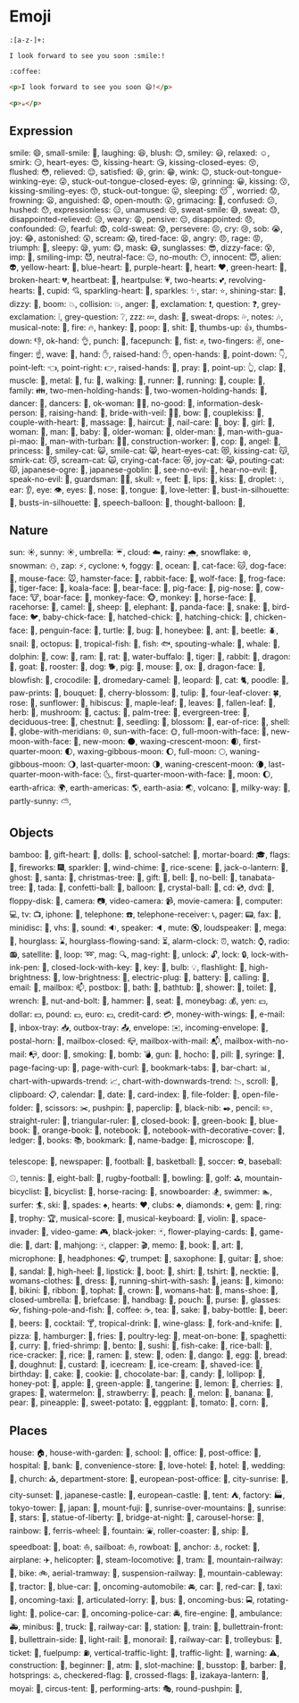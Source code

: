 # Emoji
```regex
:[a-z-]+:
```
``` gr
I look forward to see you soon :smile:!

:coffee:
```
``` html
<p>I look forward to see you soon 😄!</p>

<p>☕</p>
```

## Expression
smile: 😄,
small-smile: 🙂,
laughing: 😆,
blush: 😊,
smiley: 😃,
relaxed: ☺️,
smirk: 😏,
heart-eyes: 😍,
kissing-heart: 😘,
kissing-closed-eyes: 😚,
flushed: 😳,
relieved: 😌,
satisfied: 😆,
grin: 😁,
wink: 😉,
stuck-out-tongue-winking-eye: 😜,
stuck-out-tongue-closed-eyes: 😝,
grinning: 😀,
kissing: 😗,
kissing-smiling-eyes: 😙,
stuck-out-tongue: 😛,
sleeping: 😴,
worried: 😟,
frowning: 😦,
anguished: 😧,
open-mouth: 😮,
grimacing: 😬,
confused: 😕,
hushed: 😯,
expressionless: 😑,
unamused: 😒,
sweat-smile: 😅,
sweat: 😓,
disappointed-relieved: 😥,
weary: 😩,
pensive: 😔,
disappointed: 😞,
confounded: 😖,
fearful: 😨,
cold-sweat: 😰,
persevere: 😣,
cry: 😢,
sob: 😭,
joy: 😂,
astonished: 😲,
scream: 😱,
tired-face: 😫,
angry: 😠,
rage: 😡,
triumph: 😤,
sleepy: 😪,
yum: 😋,
mask: 😷,
sunglasses: 😎,
dizzy-face: 😵,
imp: 👿,
smiling-imp: 😈,
neutral-face: 😐,
no-mouth: 😶,
innocent: 😇,
alien: 👽,
yellow-heart: 💛,
blue-heart: 💙,
purple-heart: 💜,
heart: ❤️,
green-heart: 💚,
broken-heart: 💔,
heartbeat: 💓,
heartpulse: 💗,
two-hearts: 💕,
revolving-hearts: 💞,
cupid: 💘,
sparkling-heart: 💖,
sparkles: ✨,
star: ⭐,
shining-star: 🌟,
dizzy: 💫,
boom: 💥,
collision: 💥,
anger: 💢,
exclamation: ❗,
question: ❓,
grey-exclamation: ❕,
grey-question: ❔,
zzz: 💤,
dash: 💨,
sweat-drops: 💦,
notes: 🎶,
musical-note: 🎵,
fire: 🔥,
hankey: 💩,
poop: 💩,
shit: 💩,
thumbs-up: 👍,
thumbs-down: 👎,
ok-hand: 👌,
punch: 👊,
facepunch: 👊,
fist: ✊,
two-fingers: ✌️,
one-finger: ☝️,
wave: 👋,
hand: ✋,
raised-hand: ✋,
open-hands: 👐,
point-down: 👇,
point-left: 👈,
point-right: 👉,
raised-hands: 🙌,
pray: 🙏,
point-up: 👆,
clap: 👏,
muscle: 💪,
metal: 🤘,
fu: 🖕,
walking: 🚶,
runner: 🏃,
running: 🏃,
couple: 👫,
family: 👪,
two-men-holding-hands: 👬,
two-women-holding-hands: 👭,
dancer: 💃,
dancers: 👯,
ok-woman: 🙆‍♀️,
no-good: 🙅,
information-desk-person: 💁,
raising-hand: 🙋,
bride-with-veil: 👰‍♀️,
bow: 🙇,
couplekiss: 💏,
couple-with-heart: 💑,
massage: 💆,
haircut: 💇,
nail-care: 💅,
boy: 👦,
girl: 👧,
woman: 👩,
man: 👨,
baby: 👶,
older-woman: 👵,
older-man: 👴,
man-with-gua-pi-mao: 👲,
man-with-turban: 👳‍♂️,
construction-worker: 👷,
cop: 👮,
angel: 👼,
princess: 👸,
smiley-cat: 😺,
smile-cat: 😸,
heart-eyes-cat: 😻,
kissing-cat: 😽,
smirk-cat: 😼,
scream-cat: 🙀,
crying-cat-face: 😿,
joy-cat: 😹,
pouting-cat: 😾,
japanese-ogre: 👹,
japanese-goblin: 👺,
see-no-evil: 🙈,
hear-no-evil: 🙉,
speak-no-evil: 🙊,
guardsman: 💂‍♂️,
skull: 💀,
feet: 🐾,
lips: 👄,
kiss: 💋,
droplet: 💧,
ear: 👂,
eye: 👁️,
eyes: 👀,
nose: 👃,
tongue: 👅,
love-letter: 💌,
bust-in-silhouette: 👤,
busts-in-silhouette: 👥,
speech-balloon: 💬,
thought-balloon: 💭,

## Nature
sun: ☀️,
sunny: ☀️,
umbrella: ☔,
cloud: ☁️,
rainy: 🌧️,
snowflake: ❄️,
snowman: ⛄,
zap: ⚡,
cyclone: 🌀,
foggy: 🌁,
ocean: 🌊,
cat-face: 🐱,
dog-face: 🐶,
mouse-face: 🐭,
hamster-face: 🐹,
rabbit-face: 🐰,
wolf-face: 🐺,
frog-face: 🐸,
tiger-face: 🐯,
koala-face: 🐨,
bear-face: 🐻,
pig-face: 🐷,
pig-nose: 🐽,
cow-face: 🐮,
boar-face: 🐗,
monkey-face: 🐵,
monkey: 🐒,
horse-face: 🐴,
racehorse: 🐎,
camel: 🐫,
sheep: 🐑,
elephant: 🐘,
panda-face: 🐼,
snake: 🐍,
bird-face: 🐦,
baby-chick-face: 🐤,
hatched-chick: 🐥,
hatching-chick: 🐣,
chicken-face: 🐔,
penguin-face: 🐧,
turtle: 🐢,
bug: 🐛,
honeybee: 🐝,
ant: 🐜,
beetle: 🪲,
snail: 🐌,
octopus: 🐙,
tropical-fish: 🐠,
fish: 🐟,
spouting-whale: 🐳,
whale: 🐋,
dolphin: 🐬,
cow: 🐄,
ram: 🐏,
rat: 🐀,
water-buffalo: 🐃,
tiger: 🐅,
rabbit: 🐇,
dragon: 🐉,
goat: 🐐,
rooster: 🐓,
dog: 🐕,
pig: 🐖,
mouse: 🐁,
ox: 🐂,
dragon-face: 🐲,
blowfish: 🐡,
crocodile: 🐊,
dromedary-camel: 🐪,
leopard: 🐆,
cat: 🐈,
poodle: 🐩,
paw-prints: 🐾,
bouquet: 💐,
cherry-blossom: 🌸,
tulip: 🌷,
four-leaf-clover: 🍀,
rose: 🌹,
sunflower: 🌻,
hibiscus: 🌺,
maple-leaf: 🍁,
leaves: 🍃,
fallen-leaf: 🍂,
herb: 🌿,
mushroom: 🍄,
cactus: 🌵,
palm-tree: 🌴,
evergreen-tree: 🌲,
deciduous-tree: 🌳,
chestnut: 🌰,
seedling: 🌱,
blossom: 🌼,
ear-of-rice: 🌾,
shell: 🐚,
globe-with-meridians: 🌐,
sun-with-face: 🌞,
full-moon-with-face: 🌝,
new-moon-with-face: 🌚,
new-moon: 🌑,
waxing-crescent-moon: 🌒,
first-quarter-moon: 🌓,
waxing-gibbous-moon: 🌔,
full-moon: 🌕,
waning-gibbous-moon: 🌖,
last-quarter-moon: 🌗,
waning-crescent-moon: 🌘,
last-quarter-moon-with-face: 🌜,
first-quarter-moon-with-face: 🌛,
moon: 🌔,
earth-africa: 🌍,
earth-americas: 🌎,
earth-asia: 🌏,
volcano: 🌋,
milky-way: 🌌,
partly-sunny: ⛅,

## Objects
bamboo: 🎍,
gift-heart: 💝,
dolls: 🎎,
school-satchel: 🎒,
mortar-board: 🎓,
flags: 🎏,
fireworks: 🎆,
sparkler: 🎇,
wind-chime: 🎐,
rice-scene: 🎑,
jack-o-lantern: 🎃,
ghost: 👻,
santa: 🎅,
christmas-tree: 🎄,
gift: 🎁,
bell: 🔔,
no-bell: 🔕,
tanabata-tree: 🎋,
tada: 🎉,
confetti-ball: 🎊,
balloon: 🎈,
crystal-ball: 🔮,
cd: 💿,
dvd: 📀,
floppy-disk: 💾,
camera: 📷,
video-camera: 📹,
movie-camera: 🎥,
computer: 💻,
tv: 📺,
iphone: 📱,
telephone: ☎️,
telephone-receiver: 📞,
pager: 📟,
fax: 📠,
minidisc: 💽,
vhs: 📼,
sound: 🔉,
speaker: 🔈,
mute: 🔇,
loudspeaker: 📢,
mega: 📣,
hourglass: ⌛,
hourglass-flowing-sand: ⏳,
alarm-clock: ⏰,
watch: ⌚,
radio: 📻,
satellite: 📡,
loop: ➿,
mag: 🔍,
mag-right: 🔎,
unlock: 🔓,
lock: 🔒,
lock-with-ink-pen: 🔏,
closed-lock-with-key: 🔐,
key: 🔑,
bulb: 💡,
flashlight: 🔦,
high-brightness: 🔆,
low-brightness: 🔅,
electric-plug: 🔌,
battery: 🔋,
calling: 📲,
email: 📧,
mailbox: 📫,
postbox: 📮,
bath: 🛀,
bathtub: 🛁,
shower: 🚿,
toilet: 🚽,
wrench: 🔧,
nut-and-bolt: 🔩,
hammer: 🔨,
seat: 💺,
moneybag: 💰,
yen: 💴,
dollar: 💵,
pound: 💷,
euro: 💶,
credit-card: 💳,
money-with-wings: 💸,
e-mail: 📧,
inbox-tray: 📥,
outbox-tray: 📤,
envelope: ✉️,
incoming-envelope: 📨,
postal-horn: 📯,
mailbox-closed: 📪,
mailbox-with-mail: 📬,
mailbox-with-no-mail: 📭,
door: 🚪,
smoking: 🚬,
bomb: 💣,
gun: 🔫,
hocho: 🔪,
pill: 💊,
syringe: 💉,
page-facing-up: 📄,
page-with-curl: 📃,
bookmark-tabs: 📑,
bar-chart: 📊,
chart-with-upwards-trend: 📈,
chart-with-downwards-trend: 📉,
scroll: 📜,
clipboard: 📋,
calendar: 📆,
date: 📅,
card-index: 📇,
file-folder: 📁,
open-file-folder: 📂,
scissors: ✂️,
pushpin: 📌,
paperclip: 📎,
black-nib: ✒️,
pencil: ✏️,
straight-ruler: 📏,
triangular-ruler: 📐,
closed-book: 📕,
green-book: 📗,
blue-book: 📘,
orange-book: 📙,
notebook: 📓,
notebook-with-decorative-cover: 📔,
ledger: 📒,
books: 📚,
bookmark: 🔖,
name-badge: 📛,
microscope: 🔬,

telescope: 🔭,
newspaper: 📰,
football: 🏈,
basketball: 🏀,
soccer: ⚽,
baseball: ⚾,
tennis: 🎾,
eight-ball: 🎱,
rugby-football: 🏉,
bowling: 🎳,
golf: ⛳,
mountain-bicyclist: 🚵,
bicyclist: 🚴,
horse-racing: 🏇,
snowboarder: 🏂,
swimmer: 🏊,
surfer: 🏄,
ski: 🎿,
spades: ♠️,
hearts: ♥️,
clubs: ♣️,
diamonds: ♦️,
gem: 💎,
ring: 💍,
trophy: 🏆,
musical-score: 🎼,
musical-keyboard: 🎹,
violin: 🎻,
space-invader: 👾,
video-game: 🎮,
black-joker: 🃏,
flower-playing-cards: 🎴,
game-die: 🎲,
dart: 🎯,
mahjong: 🀄,
clapper: 🎬,
memo: 📝,
book: 📖,
art: 🎨,
microphone: 🎤,
headphones: 🎧,
trumpet: 🎺,
saxophone: 🎷,
guitar: 🎸,
shoe: 👞,
sandal: 👡,
high-heel: 👠,
lipstick: 💄,
boot: 👢,
shirt: 👕,
tshirt: 👕,
necktie: 👔,
womans-clothes: 👚,
dress: 👗,
running-shirt-with-sash: 🎽,
jeans: 👖,
kimono: 👘,
bikini: 👙,
ribbon: 🎀,
tophat: 🎩,
crown: 👑,
womans-hat: 👒,
mans-shoe: 👞,
closed-umbrella: 🌂,
briefcase: 💼,
handbag: 👜,
pouch: 👝,
purse: 👛,
glasses: 👓,
fishing-pole-and-fish: 🎣,
coffee: ☕,
tea: 🍵,
sake: 🍶,
baby-bottle: 🍼,
beer: 🍺,
beers: 🍻,
cocktail: 🍸,
tropical-drink: 🍹,
wine-glass: 🍷,
fork-and-knife: 🍴,
pizza: 🍕,
hamburger: 🍔,
fries: 🍟,
poultry-leg: 🍗,
meat-on-bone: 🍖,
spaghetti: 🍝,
curry: 🍛,
fried-shrimp: 🍤,
bento: 🍱,
sushi: 🍣,
fish-cake: 🍥,
rice-ball: 🍙,
rice-cracker: 🍘,
rice: 🍚,
ramen: 🍜,
stew: 🍲,
oden: 🍢,
dango: 🍡,
egg: 🥚,
bread: 🍞,
doughnut: 🍩,
custard: 🍮,
icecream: 🍦,
ice-cream: 🍨,
shaved-ice: 🍧,
birthday: 🎂,
cake: 🍰,
cookie: 🍪,
chocolate-bar: 🍫,
candy: 🍬,
lollipop: 🍭,
honey-pot: 🍯,
apple: 🍎,
green-apple: 🍏,
tangerine: 🍊,
lemon: 🍋,
cherries: 🍒,
grapes: 🍇,
watermelon: 🍉,
strawberry: 🍓,
peach: 🍑,
melon: 🍈,
banana: 🍌,
pear: 🍐,
pineapple: 🍍,
sweet-potato: 🍠,
eggplant: 🍆,
tomato: 🍅,
corn: 🌽,

## Places
house: 🏠,
house-with-garden: 🏡,
school: 🏫,
office: 🏢,
post-office: 🏣,
hospital: 🏥,
bank: 🏦,
convenience-store: 🏪,
love-hotel: 🏩,
hotel: 🏨,
wedding: 💒,
church: ⛪,
department-store: 🏬,
european-post-office: 🏤,
city-sunrise: 🌇,
city-sunset: 🌆,
japanese-castle: 🏯,
european-castle: 🏰,
tent: ⛺,
factory: 🏭,
tokyo-tower: 🗼,
japan: 🗾,
mount-fuji: 🗻,
sunrise-over-mountains: 🌄,
sunrise: 🌅,
stars: 🌠,
statue-of-liberty: 🗽,
bridge-at-night: 🌉,
carousel-horse: 🎠,
rainbow: 🌈,
ferris-wheel: 🎡,
fountain: ⛲,
roller-coaster: 🎢,
ship: 🚢,
speedboat: 🚤,
boat: ⛵,
sailboat: ⛵,
rowboat: 🚣,
anchor: ⚓,
rocket: 🚀,
airplane: ✈️,
helicopter: 🚁,
steam-locomotive: 🚂,
tram: 🚊,
mountain-railway: 🚞,
bike: 🚲,
aerial-tramway: 🚡,
suspension-railway: 🚟,
mountain-cableway: 🚠,
tractor: 🚜,
blue-car: 🚙,
oncoming-automobile: 🚘,
car: 🚗,
red-car: 🚗,
taxi: 🚕,
oncoming-taxi: 🚖,
articulated-lorry: 🚛,
bus: 🚌,
oncoming-bus: 🚍,
rotating-light: 🚨,
police-car: 🚓,
oncoming-police-car: 🚔,
fire-engine: 🚒,
ambulance: 🚑,
minibus: 🚐,
truck: 🚚,
railway-car: 🚋,
station: 🚉,
train: 🚆,
bullettrain-front: 🚅,
bullettrain-side: 🚄,
light-rail: 🚈,
monorail: 🚝,
railway-car: 🚃,
trolleybus: 🚎,
ticket: 🎫,
fuelpump: ⛽,
vertical-traffic-light: 🚦,
traffic-light: 🚥,
warning: ⚠️,
construction: 🚧,
beginner: 🔰,
atm: 🏧,
slot-machine: 🎰,
busstop: 🚏,
barber: 💈,
hotsprings: ♨️,
checkered-flag: 🏁,
crossed-flags: 🎌,
izakaya-lantern: 🏮,
moyai: 🗿,
circus-tent: 🎪,
performing-arts: 🎭,
round-pushpin: 📍,

